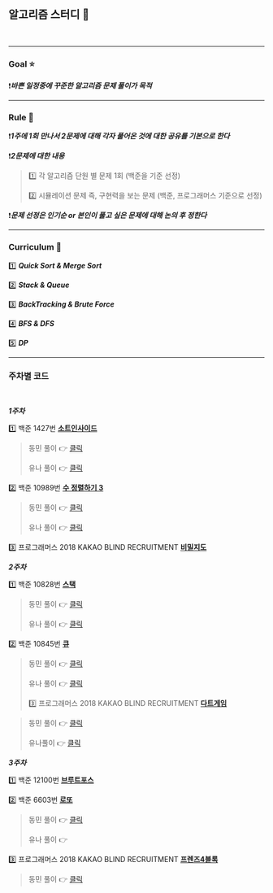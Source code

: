 ## 알고리즘 스터디 📕

<br>

---

### Goal ⭐️

❗️***바쁜 일정중에 꾸준한 알고리즘 문제 풀이가 목적***

---

### Rule 🤟

❗️***1주에 1회 만나서 2문제에 대해 각자 풀어온 것에 대한 공유를 기본으로 한다***

❗️***2문제에 대한 내용***

> 1️⃣ 각 알고리즘 단원 별 문제 1회 (백준을 기준 선정)
>
> 2️⃣ 시뮬레이션 문제 즉, 구현력을 보는 문제 (백준, 프로그래머스 기준으로 선정)

❗️***문제 선정은 인기순 or 본인이 풀고 싶은 문제에 대해 논의 후 정한다***

---

### Curriculum 📆

1️⃣ ***Quick Sort & Merge Sort***

2️⃣ ***Stack & Queue***

3️⃣ ***BackTracking & Brute Force***

4️⃣ ***BFS & DFS***

5️⃣ ***DP***

---

### 주차별 코드

<br>

***1주차***

1️⃣ 백준 1427번 **[소트인사이드](https://www.acmicpc.net/problem/1427)**

> 동민 풀이 👉 [클릭](https://github.com/dongminyoon/Algorithm/tree/master/%EB%B0%B1%EC%A4%80%201427%EB%B2%88%20MergeSort)
>
> 유나 풀이 👉 [클릭](https://github.com/dongminyoon/Algorithm/tree/master/%EA%B9%80%EC%9C%A0%EB%82%98)

2️⃣ 백준 10989번 **[수 정렬하기 3](https://www.acmicpc.net/problem/10989)**

> 동민 풀이 👉 [클릭](https://github.com/dongminyoon/Algorithm/tree/master/%EB%B0%B1%EC%A4%80%2010989%EB%B2%88%20CountingSort)
>
> 유나 풀이 👉 [클릭](https://github.com/dongminyoon/Algorithm/tree/master/%EA%B9%80%EC%9C%A0%EB%82%98/%EB%B0%B1%EC%A4%8010989_CountingSort)

3️⃣ 프로그래머스 2018 KAKAO BLIND RECRUITMENT **[비밀지도](https://programmers.co.kr/learn/courses/30/lessons/17681)**


***2주차***

1️⃣ 백준 10828번 **[스택](https://www.acmicpc.net/problem/10828)**

> 동민 풀이 👉 [클릭]()
>
> 유나 풀이 👉 [클릭](https://github.com/dongminyoon/Algorithm/blob/master/%EA%B9%80%EC%9C%A0%EB%82%98/%EB%B0%B1%EC%A4%8010828_Stack/baekjoon10828.java)

2️⃣ 백준 10845번 **[큐](https://www.acmicpc.net/problem/10845)**

> 동민 풀이 👉 [클릭]()
>
> 유나 풀이 👉 [클릭](https://github.com/dongminyoon/Algorithm/blob/master/%EA%B9%80%EC%9C%A0%EB%82%98/%EB%B0%B1%EC%A4%8010845_Queue/baekjoon10845.java)
>
> 3️⃣ 프로그래머스 2018 KAKAO BLIND RECRUITMENT **[다트게임](https://programmers.co.kr/learn/courses/30/lessons/17682)**

> 동민 풀이 👉 [클릭](https://github.com/dongminyoon/Algorithm/tree/master/%EC%9C%A4%EB%8F%99%EB%AF%BC/2018%20%EC%B9%B4%EC%B9%B4%EC%98%A4%20%EB%B8%94%EB%9D%BC%EC%9D%B8%EB%93%9C%20%EB%8B%A4%ED%8A%B8%EA%B2%8C%EC%9E%84/KakaoBlindDartGame)
>
> 유나풀이 👉 [클릭](https://github.com/dongminyoon/Algorithm/blob/master/%EA%B9%80%EC%9C%A0%EB%82%98/%EC%B9%B4%EC%B9%B4%EC%98%A4%20%EB%B8%94%EB%9D%BC%EC%9D%B8%EB%93%9C%202018_%EB%8B%A4%ED%8A%B8%EA%B2%8C%EC%9E%84/dartgame.java)

***3주차***

1️⃣ 백준 12100번 **[브루트포스](https://www.acmicpc.net/problem/12100)**

>

2️⃣ 백준 6603번 **[로또](https://www.acmicpc.net/problem/6603)**

>동민 풀이 👉 [클릭](https://github.com/dongminyoon/Algorithm/blob/master/%E1%84%8B%E1%85%B2%E1%86%AB%E1%84%83%E1%85%A9%E1%86%BC%E1%84%86%E1%85%B5%E1%86%AB/BAEKJOON6603/src/main.java)
>
>유나 풀이 👉

3️⃣ 프로그래머스 2018 KAKAO BLIND RECRUITMENT **[프렌즈4블록](https://programmers.co.kr/learn/courses/30/lessons/17679)**

> 동민 풀이 👉 [클릭](https://github.com/dongminyoon/Algorithm/blob/master/%EC%9C%A4%EB%8F%99%EB%AF%BC/2018%20%EC%B9%B4%EC%B9%B4%EC%98%A4%20%EB%B8%94%EB%9D%BC%EC%9D%B8%EB%93%9C/FriendsFourBlock/FriendsFourBlock/main.swift)
>
> 








